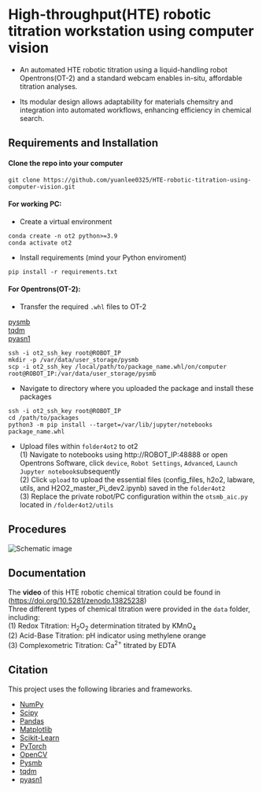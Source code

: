 
# High-throughput(HTE) robotic titration workstation using computer vision


* An automated HTE robotic titration using a liquid-handling robot Opentrons(OT-2) and a standard webcam enables in-situ, affordable titration analyses. 

* Its modular design allows adaptability for materials chemsitry and integration into automated workflows, enhancing efficiency in chemical search.

Requirements and Installation
---------------------
#### Clone the repo into your computer

```
git clone https://github.com/yuanlee0325/HTE-robotic-titration-using-computer-vision.git
```

#### For working PC:
* Create a virtual environment

```
conda create -n ot2 python>=3.9
conda activate ot2
```

* Install requirements (mind your Python enviroment)

```
pip install -r requirements.txt
```

#### For Opentrons(OT-2): 

* Transfer the required `.whl` files to OT-2

[pysmb](https://www.piwheels.org/simple/pysmb/pysmb-1.2.9.1-py3-none-any.whl#sha256=2a20a9d945efc2f6fe86afbe272f6dd4786344aca046b4ca2e98d519db817c20)<br>
[tqdm](https://www.piwheels.org/simple/tqdm/tqdm-4.66.2-py3-none-any.whl#sha256=f78fd60412e4653a0be68fe9fc5424dc07ed3479bc765a3ab30e782d3d4dbd41)<br>
[pyasn1](https://www.piwheels.org/simple/pyasn1/pyasn1-0.5.1-py2.py3-none-any.whl#sha256=238ed5b4e0785e285c20dddcfd46ea3585d0ed25bd174d5737a08813db0de176)

```
ssh -i ot2_ssh_key root@ROBOT_IP
mkdir -p /var/data/user_storage/pysmb
scp -i ot2_ssh_key /local/path/to/package_name.whl/on/computer root@ROBOT_IP:/var/data/user_storage/pysmb
```

* Navigate to directory where you uploaded the package and install these packages 

```
ssh -i ot2_ssh_key root@ROBOT_IP
cd /path/to/packages
python3 -m pip install --target=/var/lib/jupyter/notebooks package_name.whl
```

* Upload files within `folder4ot2` to ot2<br>
(1) Navigate to notebooks using http://ROBOT_IP:48888 or open Opentrons Software, click `device`, `Robot Settings`, `Advanced`, `Launch Jupyter notebook`subsequently<br>
(2) Click `upload` to upload the essential files (config_files, h2o2, labware, utils, and H2O2_master_Pi_dev2.ipynb) saved in the `folder4ot2`<br>
(3) Replace the private robot/PC configuration within the `otsmb_aic.py` located in `/folder4ot2/utils`<br>

Procedures 
-------------
![Schematic image](Schematic_graph.tif)

Documentation
-------------
The **video** of this HTE robotic chemical titration could be found in (https://doi.org/10.5281/zenodo.13825238)<br>
Three different types of chemical titration were provided in the `data` folder, including:<br>
(1) Redox Titration: H<sub>2</sub>O<sub>2</sub> determination titrated by KMnO<sub>4</sub><br>
(2) Acid-Base Titration: pH indicator using methylene orange<br>
(3) Complexometric Titration: Ca<sup>2+</sup> titrated by EDTA<br>

Citation
-------------
This project uses the following libraries and frameworks. 
- [NumPy](https://numpy.org)
- [Scipy](https://www.nature.com/articles/s41592-019-0686-2)
- [Pandas](https://pandas.pydata.org)
- [Matplotlib](https://matplotlib.org)
- [Scikit-Learn](https://scikit-learn.org)
- [PyTorch](https://pytorch.org)
- [OpenCV](https://opencv.org)
- [Pysmb](https://pysmb.readthedocs.io/en/latest/)
- [tqdm](https://doi.org/10.5281/zenodo.14231923)
- [pyasn1](https://pyasn1.readthedocs.io/en/latest/contents.html)


